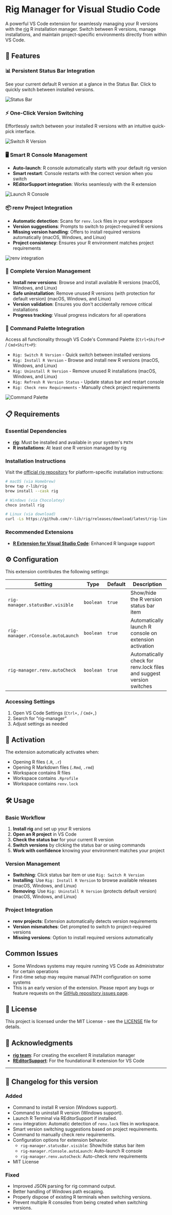 # Rig Manager for Visual Studio Code

A powerful VS Code extension for seamlessly managing your R versions with the [rig](https://github.com/r-lib/rig) R installation manager. Switch between R versions, manage installations, and maintain project-specific environments directly from within VS Code.

## 🚀 Features

### 📊 **Persistent Status Bar Integration**

See your current default R version at a glance in the Status Bar. Click to quickly switch between installed versions.

![Status Bar](screenshots/status_bar.png)

### ⚡ **One-Click Version Switching**

Effortlessly switch between your installed R versions with an intuitive quick-pick interface.

![Switch R Version](screenshots/quick_version_switch.gif)

### 🖥️ **Smart R Console Management**

- **Auto-launch**: R console automatically starts with your default rig version
- **Smart restart**: Console restarts with the correct version when you switch
- **REditorSupport integration**: Works seamlessly with the R extension

![Launch R Console](screenshots/auto_launch_r_console.gif)

### 📦 **renv Project Integration**

- **Automatic detection**: Scans for `renv.lock` files in your workspace
- **Version suggestions**: Prompts to switch to project-required R versions
- **Missing version handling**: Offers to install required versions automatically (macOS, Windows, and Linux)
- **Project consistency**: Ensures your R environment matches project requirements

![renv integration](screenshots/renv_integration.gif)

### 🎯 **Complete Version Management**

- **Install new versions**: Browse and install available R versions (macOS, Windows, and Linux)
- **Safe uninstallation**: Remove unused R versions (with protection for default version) (macOS, Windows, and Linux)
- **Version validation**: Ensures you don't accidentally remove critical installations
- **Progress tracking**: Visual progress indicators for all operations

### 🎨 **Command Palette Integration**

Access all functionality through VS Code's Command Palette (`Ctrl+Shift+P` / `Cmd+Shift+P`):

- `Rig: Switch R Version` - Quick switch between installed versions
- `Rig: Install R Version` - Browse and install new R versions (macOS, Windows, and Linux)
- `Rig: Uninstall R Version` - Remove unused R installations (macOS, Windows, and Linux)
- `Rig: Refresh R Version Status` - Update status bar and restart console
- `Rig: Check renv Requirements` - Manually check project requirements

![Command Palette](screenshots/command_palette_integration.png)

## 📋 Requirements

### Essential Dependencies

- **[rig](https://github.com/r-lib/rig)**: Must be installed and available in your system's `PATH`
- **R installations**: At least one R version managed by rig

### Installation Instructions

Visit the [official rig repository](https://github.com/r-lib/rig) for platform-specific installation instructions:

```bash
# macOS (via Homebrew)
brew tap r-lib/rig
brew install --cask rig

# Windows (via Chocolatey)
choco install rig

# Linux (via download)
curl -Ls https://github.com/r-lib/rig/releases/download/latest/rig-linux-$(arch)-latest.tar.gz | `which sudo` tar xz -C /usr/local
```

### Recommended Extensions

- **[R Extension for Visual Studio Code](https://marketplace.visualstudio.com/items?itemName=REditorSupport.r)**: Enhanced R language support

## ⚙️ Configuration

This extension contributes the following settings:

| Setting                           | Type      | Default | Description                                                          |
| --------------------------------- | --------- | ------- | -------------------------------------------------------------------- |
| `rig-manager.statusBar.visible`   | `boolean` | `true`  | Show/hide the R version status bar item                              |
| `rig-manager.rConsole.autoLaunch` | `boolean` | `true`  | Automatically launch R console on extension activation               |
| `rig-manager.renv.autoCheck`      | `boolean` | `true`  | Automatically check for renv.lock files and suggest version switches |

### Accessing Settings

1. Open VS Code Settings (`Ctrl+,` / `Cmd+,`)
2. Search for "rig-manager"
3. Adjust settings as needed

## 🔄 Activation

The extension automatically activates when:

- Opening R files (`.R`, `.r`)
- Opening R Markdown files (`.Rmd`, `.rmd`)
- Workspace contains R files
- Workspace contains `.Rprofile`
- Workspace contains `renv.lock`

## 🛠️ Usage

### Basic Workflow

1. **Install rig** and set up your R versions
2. **Open an R project** in VS Code
3. **Check the status bar** for your current R version
4. **Switch versions** by clicking the status bar or using commands
5. **Work with confidence** knowing your environment matches your project

### Version Management

- **Switching**: Click status bar item or use `Rig: Switch R Version`
- **Installing**: Use `Rig: Install R Version` to browse available releases (macOS, Windows, and Linux)
- **Removing**: Use `Rig: Uninstall R Version` (protects default version) (macOS, Windows, and Linux)

### Project Integration

- **renv projects**: Extension automatically detects version requirements
- **Version mismatches**: Get prompted to switch to project-required versions
- **Missing versions**: Option to install required versions automatically

## Common Issues

- Some Windows systems may require running VS Code as Administrator for certain operations
- First-time setup may require manual PATH configuration on some systems
- This is an early version of the extension. Please report any bugs or feature requests on the [GitHub repository issues page](https://github.com/WahiduzzamanKhan/rig-manager-vscode/issues).

## 📄 License

This project is licensed under the MIT License - see the [LICENSE](LICENSE) file for details.

## 🙏 Acknowledgments

- **[rig team](https://github.com/r-lib/rig)**: For creating the excellent R installation manager
- **[REditorSupport](https://github.com/REditorSupport)**: For the foundational R extension for VS Code

---

## 📒 Changelog for this version

### Added

- Command to install R version (Windows support).
- Command to uninstall R version (Windows support).
- Launch R Terminal via REditorSupport if installed.
- `renv` integration: Automatic detection of `renv.lock` files in workspace.
- Smart version switching suggestions based on project requirements.
- Command to manually check renv requirements.
- Configuration options for extension behavior.
  - `rig-manager.statusBar.visible`: Show/hide status bar item
  - `rig-manager.rConsole.autoLaunch`: Auto-launch R console
  - `rig-manager.renv.autoCheck`: Auto-check renv requirements
- MIT License

### Fixed

- Improved JSON parsing for rig command output.
- Better handling of Windows path escaping.
- Properly dispose of existing R terminals when switching versions.
- Prevent multiple R consoles from being created when switching versions.
